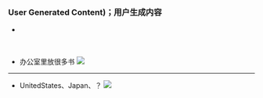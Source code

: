 ### User Generated Content)；用户生成内容
- 
![]()
---
- 办公室里放很多书
![](https://pbs.twimg.com/media/EE1gesVX4AM6iMN?format=jpg&name=4096x4096)
---
- UnitedStates、Japan、？
![](https://pbs.twimg.com/media/EE_YK-vW4AAvKMD?format=jpg)